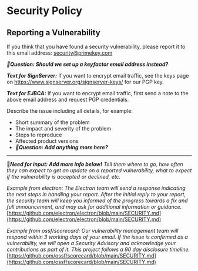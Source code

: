 # Security Policy

## Reporting a Vulnerability
If you think that you have found a security vulnerability, please report it to this email address:  [security@primekey.com](mailto:security@primekey.com)

_:memo:**Question: Should we set up a keyfactor email address instead?**_

_**Text for SignServer:**_ If you want to encrypt email traffic, see the keys page on https://www.signserver.org/signserver-keys/ for our PGP key.

_**Text for EJBCA:**_ If you want to encrypt email traffic, first send a note to the above email address and request PGP credentials.

Describe the issue including all details, for example: 
* Short summary of the problem
* The impact and severity of the problem
* Steps to reproduce
* Affected product versions
* _:memo:**Question: Add anything more here?**_

_____

:memo:_**Need for input: Add more info below!**_ _Tell them where to go, how often they can expect to get an update on a
reported vulnerability, what to expect if the vulnerability is accepted or
declined, etc._

_Example from electron: The Electron team will send a response indicating the next steps in 
handling your report. After the initial reply to your report, the security team 
will keep you informed of the progress towards a fix and full announcement, and 
may ask for additional information or guidance._
[https://github.com/electron/electron/blob/main/SECURITY.md](https://github.com/electron/electron/blob/main/SECURITY.md)

_Example from ossf/scorecard: Our vulnerability management team will respond within 3 working days of your email. If the issue is confirmed as a vulnerability, we will open a Security Advisory and acknowledge your contributions as part of it. This project follows a 90 day disclosure timeline._
[https://github.com/ossf/scorecard/blob/main/SECURITY.md](https://github.com/ossf/scorecard/blob/main/SECURITY.md) 
